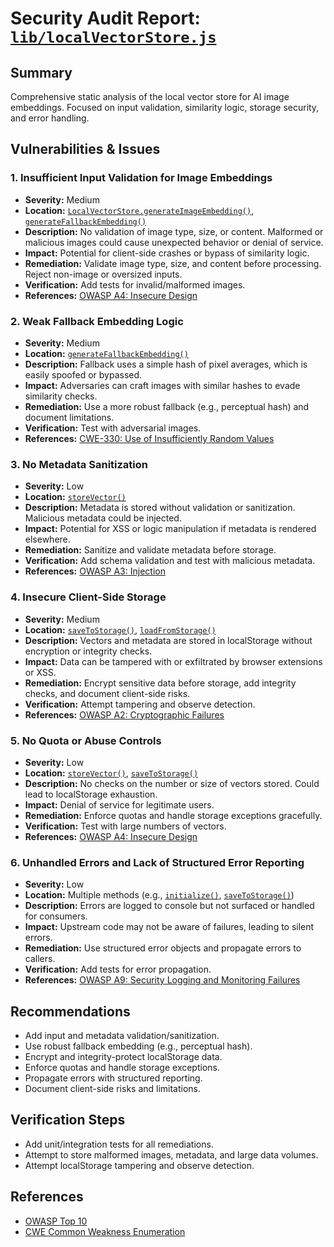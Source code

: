 # Security Audit Report: [`lib/localVectorStore.js`](lib/localVectorStore.js)

## Summary
Comprehensive static analysis of the local vector store for AI image embeddings. Focused on input validation, similarity logic, storage security, and error handling.

## Vulnerabilities & Issues

### 1. Insufficient Input Validation for Image Embeddings
- **Severity:** Medium
- **Location:** [`LocalVectorStore.generateImageEmbedding()`](lib/localVectorStore.js:52), [`generateFallbackEmbedding()`](lib/localVectorStore.js:83)
- **Description:** No validation of image type, size, or content. Malformed or malicious images could cause unexpected behavior or denial of service.
- **Impact:** Potential for client-side crashes or bypass of similarity logic.
- **Remediation:** Validate image type, size, and content before processing. Reject non-image or oversized inputs.
- **Verification:** Add tests for invalid/malformed images.
- **References:** [OWASP A4: Insecure Design](https://owasp.org/Top10/A04_2021-Insecure_Design/)

### 2. Weak Fallback Embedding Logic
- **Severity:** Medium
- **Location:** [`generateFallbackEmbedding()`](lib/localVectorStore.js:83)
- **Description:** Fallback uses a simple hash of pixel averages, which is easily spoofed or bypassed.
- **Impact:** Adversaries can craft images with similar hashes to evade similarity checks.
- **Remediation:** Use a more robust fallback (e.g., perceptual hash) and document limitations.
- **Verification:** Test with adversarial images.
- **References:** [CWE-330: Use of Insufficiently Random Values](https://cwe.mitre.org/data/definitions/330.html)

### 3. No Metadata Sanitization
- **Severity:** Low
- **Location:** [`storeVector()`](lib/localVectorStore.js:160)
- **Description:** Metadata is stored without validation or sanitization. Malicious metadata could be injected.
- **Impact:** Potential for XSS or logic manipulation if metadata is rendered elsewhere.
- **Remediation:** Sanitize and validate metadata before storage.
- **Verification:** Add schema validation and test with malicious metadata.
- **References:** [OWASP A3: Injection](https://owasp.org/Top10/A03_2021-Injection/)

### 4. Insecure Client-Side Storage
- **Severity:** Medium
- **Location:** [`saveToStorage()`](lib/localVectorStore.js:227), [`loadFromStorage()`](lib/localVectorStore.js:243)
- **Description:** Vectors and metadata are stored in localStorage without encryption or integrity checks.
- **Impact:** Data can be tampered with or exfiltrated by browser extensions or XSS.
- **Remediation:** Encrypt sensitive data before storage, add integrity checks, and document client-side risks.
- **Verification:** Attempt tampering and observe detection.
- **References:** [OWASP A2: Cryptographic Failures](https://owasp.org/Top10/A02_2021-Cryptographic_Failures/)

### 5. No Quota or Abuse Controls
- **Severity:** Low
- **Location:** [`storeVector()`](lib/localVectorStore.js:160), [`saveToStorage()`](lib/localVectorStore.js:227)
- **Description:** No checks on the number or size of vectors stored. Could lead to localStorage exhaustion.
- **Impact:** Denial of service for legitimate users.
- **Remediation:** Enforce quotas and handle storage exceptions gracefully.
- **Verification:** Test with large numbers of vectors.
- **References:** [OWASP A4: Insecure Design](https://owasp.org/Top10/A04_2021-Insecure_Design/)

### 6. Unhandled Errors and Lack of Structured Error Reporting
- **Severity:** Low
- **Location:** Multiple methods (e.g., [`initialize()`](lib/localVectorStore.js:16), [`saveToStorage()`](lib/localVectorStore.js:227))
- **Description:** Errors are logged to console but not surfaced or handled for consumers.
- **Impact:** Upstream code may not be aware of failures, leading to silent errors.
- **Remediation:** Use structured error objects and propagate errors to callers.
- **Verification:** Add tests for error propagation.
- **References:** [OWASP A9: Security Logging and Monitoring Failures](https://owasp.org/Top10/A09_2021-Security_Logging_and_Monitoring_Failures/)

## Recommendations
- Add input and metadata validation/sanitization.
- Use robust fallback embedding (e.g., perceptual hash).
- Encrypt and integrity-protect localStorage data.
- Enforce quotas and handle storage exceptions.
- Propagate errors with structured reporting.
- Document client-side risks and limitations.

## Verification Steps
- Add unit/integration tests for all remediations.
- Attempt to store malformed images, metadata, and large data volumes.
- Attempt localStorage tampering and observe detection.

## References
- [OWASP Top 10](https://owasp.org/www-project-top-ten/)
- [CWE Common Weakness Enumeration](https://cwe.mitre.org/)